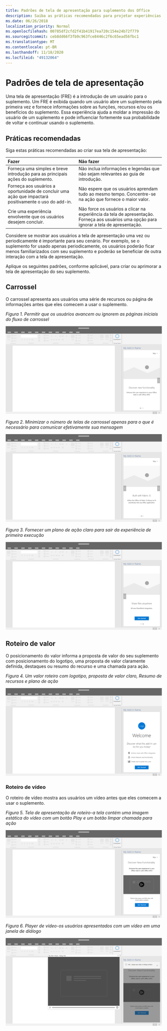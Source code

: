 ```yaml
---
title: Padrões de tela de apresentação para suplemento dos Office
description: Saiba as práticas recomendadas para projetar experiências de tela de apresentação em suplementos do Office.
ms.date: 06/26/2018
localization_priority: Normal
ms.openlocfilehash: 00785df2cfd2f41b41917ea720c154e24b72f779
ms.sourcegitcommit: ceb8dd66f3fb9c963fce8446c2f6c65ead56fbc1
ms.translationtype: MT
ms.contentlocale: pt-BR
ms.lasthandoff: 11/18/2020
ms.locfileid: "49132064"
---
```

# <a name="first-run-experience-patterns"></a>Padrões de tela de apresentação

Uma tela de apresentação (FRE) é a introdução de um usuário para o suplemento. Um FRE é exibida quando um usuário abre um suplemento pela primeira vez e fornece informações sobre as funções, recursos e/ou os benefícios do suplemento. Essa experiência ajuda a moldar a impressão do usuário de um suplemento e pode influenciar fortemente sua probabilidade de voltar e continuar usando o suplemento.

## <a name="best-practices"></a>Práticas recomendadas

Siga estas práticas recomendadas ao criar sua tela de apresentação:

|Fazer|Não fazer|
|:------|:------|
|Forneça uma simples e breve introdução para as principais ações do suplemento. | Não inclua informações e legendas que não sejam relevantes ao guia de introdução.
|Forneça aos usuários a oportunidade de concluir uma ação que impactará positivamente o uso do add-in. | Não espere que os usuários aprendam tudo ao mesmo tempo. Concentre-se na ação que fornece o maior valor.
|Crie uma experiência envolvente que os usuários desejem concluir. | Não force os usuários a clicar na experiência da tela de apresentação. Forneça aos usuários uma opção para ignorar a tela de apresentação. |

Considere se mostrar aos usuários a tela de apresentação uma vez ou periodicamente é importante para seu cenário. Por exemplo, se o suplemento for usado apenas periodicamente, os usuários poderão ficar menos familiarizados com seu suplemento e poderão se beneficiar de outra interação com a tela de apresentação.

Aplique os seguintes padrões, conforme aplicável, para criar ou aprimorar a tela de apresentação do seu suplemento.

## <a name="carousel"></a>Carrossel

O carrossel apresenta aos usuários uma série de recursos ou página de informações antes que eles comecem a usar o suplemento.

*Figura 1. Permitir que os usuários avancem ou ignorem as páginas iniciais do fluxo de carrossel*

![Ilustração mostrando a etapa 1 de um carrossel na experiência de primeira execução de um painel de tarefas de aplicativo da área de trabalho do Office. Neste exemplo, uma ação "ignorar" é incluída no canto superior direito do painel de tarefas.](../images/add-in-FRE-step-1.png)

*Figura 2. Minimizar o número de telas de carrossel apenas para o que é necessário para comunicar efetivamente sua mensagem*

![Ilustração mostrando a etapa 2 de um carrossel na experiência de primeira execução de um painel de tarefas de aplicativo da área de trabalho do Office. Neste exemplo, há 3 telas de carrossel no painel de tarefas.](../images/add-in-FRE-step-2.png)

*Figura 3. Fornecer um plano de ação claro para sair da experiência de primeira execução*

![Ilustração mostrando a etapa 3 de um carrossel na experiência de primeira execução de um painel de tarefas de aplicativo da área de trabalho do Office. Neste exemplo, a terceira e última tela do painel de tarefas mostra um botão para começar.](../images/add-in-FRE-step-3.png)

## <a name="value-placemat"></a>Roteiro de valor

O posicionamento do valor informa a proposta de valor do seu suplemento com posicionamento do logotipo, uma proposta de valor claramente definida, destaques ou resumo do recurso e uma chamada para ação.

*Figura 4. Um valor roteiro com logotipo, proposta de valor claro, Resumo de recursos e plano de ação*

![Ilustração mostrando um valor roteiro na primeira experiência de execução de um painel de tarefas de aplicativo da área de trabalho do Office. Neste exemplo, o painel de tarefas exibe o logotipo do suplemento, uma descrição do suplemento e um botão para começar.](../images/add-in-FRE-value.png)

### <a name="video-placemat"></a>Roteiro de vídeo

O roteiro de vídeo mostra aos usuários um vídeo antes que eles comecem a usar o suplemento.

*Figura 5. Tela de apresentação de roteiro-a tela contém uma imagem estática do vídeo com um botão Play e um botão limpar chamada para ação*

![Ilustração mostrando um roteiro de vídeo na experiência de primeira execução de um painel de tarefas de aplicativo da área de trabalho do Office](../images/add-in-FRE-video.png)

*Figura 6. Player de vídeo-os usuários apresentados com um vídeo em uma janela de diálogo*

![Ilustração mostrando um vídeo em uma janela de diálogo com um aplicativo de área de trabalho e um painel de tarefas de suplemento do Office em segundo plano](../images/add-in-FRE-video-dialog.png)
